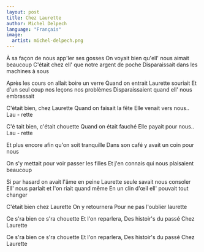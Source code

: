 ```yaml
---
layout: post
title: Chez Laurette
author: Michel Delpech
language: "Français"
image:
  artist: michel-delpech.png
---
```

À sa façon de nous app'ler ses gosses
On voyait bien qu'ell' nous aimait beaucoup
C'était chez ell' que notre argent de poche
Disparaissait dans les machines à sous

Après les cours on allait boire un verre
Quand on entrait Laurette souriait
Et d'un seul coup nos leçons nos problèmes
Disparaissaient quand ell' nous embrassait

C'était bien, chez Laurette
Quand on faisait la fête
Elle venait vers nous.. Lau - rette

C'é tait bien, c'était chouette
Quand on était fauché
Elle payait pour nous.. Lau - rette

Et plus encore afin qu'on soit tranquille
Dans son café y avait un coin pour nous


On s'y mettait pour voir passer les filles
Et j'en connais qui nous plaisaient beaucoup

Si par hasard on avait l'âme en peine
Laurette seule savait nous consoler
Ell' nous parlait et l'on riait quand même
En un clin d'œil ell' pouvait tout changer

C'était bien chez Laurette
On y retournera
Pour ne pas l'oublier Iaurette

Ce s'ra bien ce s'ra chouette
Et l'on reparlera,
Des histoir's du passé
Chez Laurette

Ce s'ra bien ce s'ra chouette
Et l'on reparlera,
Des histoir's du passé
Chez Laurette
